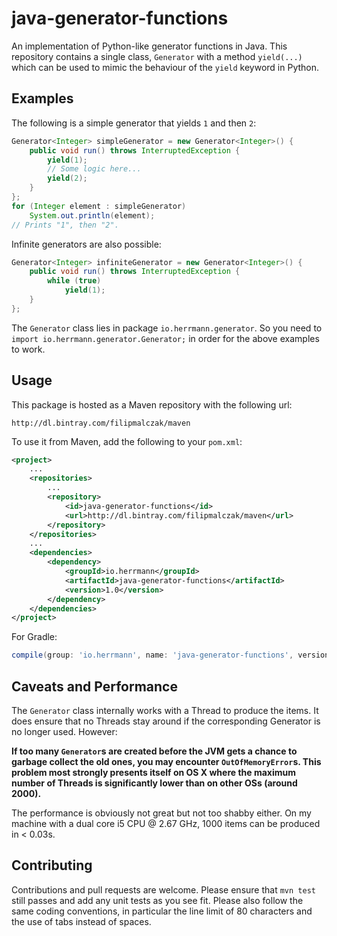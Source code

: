 java-generator-functions
========================

An implementation of Python-like generator functions in Java. This repository contains a single class, `Generator` with a method `yield(...)` which can be used to mimic the behaviour of the `yield` keyword in Python.

Examples
--------
The following is a simple generator that yields `1` and then `2`:

```java
Generator<Integer> simpleGenerator = new Generator<Integer>() {
    public void run() throws InterruptedException {
        yield(1);
        // Some logic here...
        yield(2);
    }
};
for (Integer element : simpleGenerator)
    System.out.println(element);
// Prints "1", then "2".
```

Infinite generators are also possible:

```java
Generator<Integer> infiniteGenerator = new Generator<Integer>() {
    public void run() throws InterruptedException {
        while (true)
            yield(1);
    }
};
```

The `Generator` class lies in package `io.herrmann.generator`. So you need to `import io.herrmann.generator.Generator;` in order for the above examples to work.

Usage
-----

This package is hosted as a Maven repository with the following url:

    http://dl.bintray.com/filipmalczak/maven

To use it from Maven, add the following to your `pom.xml`:

```xml
<project>
    ...
    <repositories>
        ...
        <repository>
            <id>java-generator-functions</id>
            <url>http://dl.bintray.com/filipmalczak/maven</url>
        </repository>
    </repositories>
    ...
    <dependencies>
        <dependency>
            <groupId>io.herrmann</groupId>
            <artifactId>java-generator-functions</artifactId>
            <version>1.0</version>
        </dependency>
    </dependencies>
</project>
```

For Gradle:

```gradle
compile(group: 'io.herrmann', name: 'java-generator-functions', version: '1.0')
```

Caveats and Performance
-----------------------
The `Generator` class internally works with a Thread to produce the items. It does ensure that no Threads stay around if the corresponding Generator is no longer used. However:

**If too many `Generator`s are created before the JVM gets a chance to garbage collect the old ones, you may encounter `OutOfMemoryError`s. This problem most strongly presents itself on OS X where the maximum number of Threads is significantly lower than on other OSs (around 2000).**

The performance is obviously not great but not too shabby either. On my machine with a dual core i5 CPU @ 2.67 GHz, 1000 items can be produced in < 0.03s.

Contributing
------------
Contributions and pull requests are welcome. Please ensure that `mvn test` still passes and add any unit tests as you see fit. Please also follow the same coding conventions, in particular the line limit of 80 characters and the use of tabs instead of spaces.
